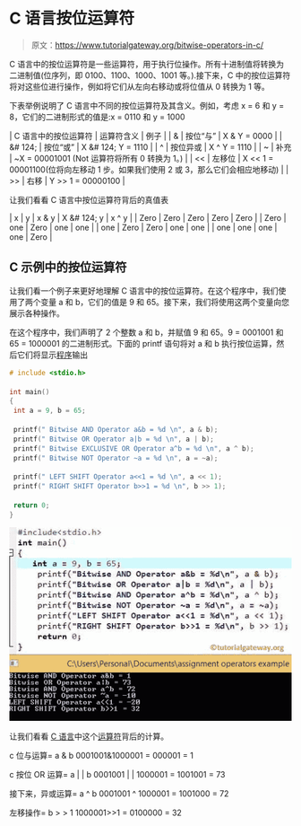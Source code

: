 # C 语言按位运算符

> 原文：<https://www.tutorialgateway.org/bitwise-operators-in-c/>

C 语言中的按位运算符是一些运算符，用于执行位操作。所有十进制值将转换为二进制值(位序列，即 0100、1100、1000、1001 等。).接下来，C 中的按位运算符将对这些位进行操作，例如将它们从左向右移动或将位值从 0 转换为 1 等。

下表举例说明了 C 语言中不同的按位运算符及其含义。例如，考虑 x = 6 和 y = 8，它们的二进制形式的值是:x = 0110 和 y = 1000

| C 语言中的按位运算符 | 运算符含义 | 例子 |
| & | 按位“与” | X & Y = 0000 |
| &# 124; | 按位“或” | X &# 124; Y = 1110 |
| ^ | 按位异或 | X ^ Y = 1110 |
| ~ | 补充 | ~X = 00001001 (Not 运算符将所有 0 转换为 1。) |
| << | 左移位 | X << 1 = 00001100(位将向左移动 1 步。如果我们使用 2 或 3，那么它们会相应地移动) |
| >> | 右移 | Y >> 1 = 00000100 |

让我们看看 C 语言中按位运算符背后的真值表

| x | y | x & y | X &# 124; y | x ^ y |
| Zero | Zero | Zero | Zero | Zero |
| Zero | one | Zero | one | one |
| one | Zero | Zero | one | one |
| one | one | one | one | Zero |

## C 示例中的按位运算符

让我们看一个例子来更好地理解 C 语言中的按位运算符。在这个程序中，我们使用了两个变量 a 和 b，它们的值是 9 和 65。接下来，我们将使用这两个变量向您展示各种操作。

在这个程序中，我们声明了 2 个整数 a 和 b，并赋值 9 和 65。9 = 0001001 和 65 = 1000001 的二进制形式。下面的 printf 语句将对 a 和 b 执行按位运算，然后它们将显示[程序](https://www.tutorialgateway.org/c-programming-examples/)输出

```c
# include <stdio.h>

int main()
{
 int a = 9, b = 65;

 printf(" Bitwise AND Operator a&b = %d \n", a & b);
 printf(" Bitwise OR Operator a|b = %d \n", a | b);
 printf(" Bitwise EXCLUSIVE OR Operator a^b = %d \n", a ^ b);
 printf(" Bitwise NOT Operator ~a = %d \n", a = ~a);

 printf(" LEFT SHIFT Operator a<<1 = %d \n", a << 1);
 printf(" RIGHT SHIFT Operator b>>1 = %d \n", b >> 1);

 return 0;
}
```

![Bitwise operators in C](img/5577229335d4353913f0b792d5cb18ee.png)

让我们看看 [C 语言](https://www.tutorialgateway.org/c-programming/)中这个[运算符](https://www.tutorialgateway.org/c-programming-operators/)背后的计算。

c 位与运算= a & b
0001001&1000001 = 000001 = 1

c 按位 OR 运算= a | | b
0001001 | | 1000001 = 1001001 = 73

接下来，异或运算= a ^ b
0001001 ^ 1000001 = 1001000 = 72

左移操作= b > > 1
1000001>>1 = 0100000 = 32